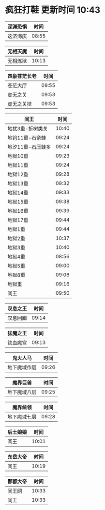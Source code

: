 # 疯狂打鞋 更新时间 10:43

| 深渊恐惧   | 时间    |
|--------|-------|
| 这济海庆 | 08:55 |

| 无相天魔   | 时间    |
|--------|-------|
| 无相炼狱 | 10:13 |

| 四象苍茫长老   | 时间    |
|--------|-------|
| 苍茫大厅 | 09:55 |
| 虚无之关 | 09:53 |
| 虚无之关掉 | 09:53 |

| 间王   | 时间    |
|--------|-------|
| 地扰3重-折树类关 | 10:40 |
| 地钨11重-石奈蛙 | 09:24 |
| 地汐11重-石压蛙多 | 09:24 |
| 地狱10重 | 09:23 |
| 地狱11重 | 09:24 |
| 地狱12重 | 09:28 |
| 地狱13重 | 09:32 |
| 地狱14重 | 09:33 |
| 地狱15重 | 09:38 |
| 地狱16重 | 09:39 |
| 地狱17重 | 09:44 |
| 地狱1重 | 09:44 |
| 地狱2重 | 10:37 |
| 地狱3重 | 10:40 |
| 地狱4重 | 08:56 |
| 地狱5重 | 09:00 |
| 地狱8重 | 09:06 |
| 地狱重 | 09:16 |
| 阎王 | 09:50 |

| 叹息之王   | 时间    |
|--------|-------|
| 叹息回廊 | 09:14 |

| 猛魔之王   | 时间    |
|--------|-------|
| 铁血魔宫 | 09:13 |

| 鬼火人马   | 时间    |
|--------|-------|
| 地下魔域作层 | 09:26 |

| 魔界巨兽   | 时间    |
|--------|-------|
| 地下魔域八层 | 09:25 |

| 魔界统领   | 时间    |
|--------|-------|
| 地下魔域七层 | 09:28 |

| 后土娘娘   | 时间    |
|--------|-------|
| 阎王 | 10:01 |

| 东岳大帝   | 时间    |
|--------|-------|
| 阎王 | 10:19 |

| 酆都大帝   | 时间    |
|--------|-------|
| 间王网 | 10:33 |
| 阎王 | 10:33 |